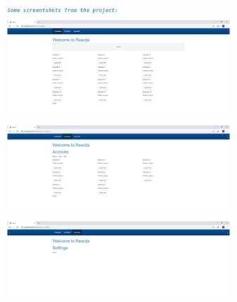 ```markdown
Some screentshots from the project:
```
![](portfolio1-pics/p2homepage.PNG)

![](portfolio1-pics/p2archive.PNG)

![](portfolio1-pics/p2account.PNG)
